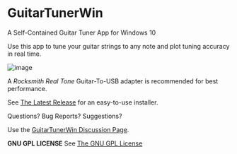# GuitarTunerWin
A Self-Contained Guitar Tuner App for Windows 10

Use this app to tune your guitar strings to any note and plot tuning accuracy in real time. 

![image](https://user-images.githubusercontent.com/29407507/125884134-11c8422c-a00f-4db8-9705-a46765246a9a.png)

A *Rocksmith Real Tone* Guitar-To-USB adapter is recommended for best performance.

See [The Latest Release](https://github.com/mikeandike523/GuitarTunerWin/releases/tag/0.1) for an easy-to-use installer.

Questions? Bug Reports? Suggestions?

Use the [GuitarTunerWin Discussion Page](https://github.com/mikeandike523/GuitarTunerWin/discussions/1).

**GNU GPL LICENSE**
See [The GNU GPL License](https://www.gnu.org/licenses/gpl-3.0.en.html)
